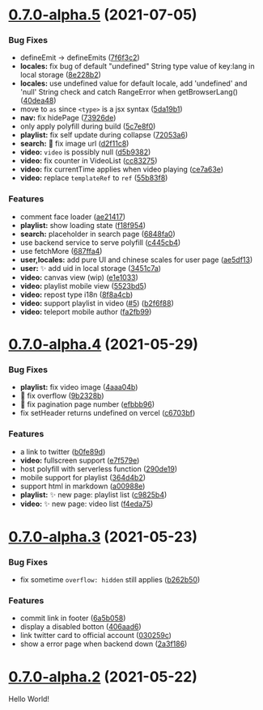 # [0.7.0-alpha.5](https://github.com/PatchyVideo/platinum/compare/v0.7.0-alpha.4...v0.7.0-alpha.5) (2021-07-05)

### Bug Fixes

- defineEmit -> defineEmits ([7f6f3c2](https://github.com/PatchyVideo/platinum/commit/7f6f3c2f84072aaef82e477bbe076ff98ff2d8d6))
- **locales:** fix bug of default "undefined" String type value of key:lang in local storage ([8e228b2](https://github.com/PatchyVideo/platinum/commit/8e228b249af78bd269a239271fc77f57d70750b5))
- **locales:** use undefined value for default locale, add 'undefined' and 'null' String check and catch RangeError when getBrowserLang() ([40dea48](https://github.com/PatchyVideo/platinum/commit/40dea48ae1976d406f22d2c6c7a9a70933f8de2b))
- move to `as` since `<type>` is a jsx syntax ([5da19b1](https://github.com/PatchyVideo/platinum/commit/5da19b16a79efdf430aab628e431805889257cf7))
- **nav:** fix hidePage ([73926de](https://github.com/PatchyVideo/platinum/commit/73926de52f7e1c56112e1811fbd7e768bd3c7eb1))
- only apply polyfill during build ([5c7e8f0](https://github.com/PatchyVideo/platinum/commit/5c7e8f0471a8a8b6854b83ff2ed0452dd753bbe7))
- **playlist:** fix self update during collapse ([72053a6](https://github.com/PatchyVideo/platinum/commit/72053a6c07e41a887b0ab9288af683f5f2e8710f))
- **search:** :bug: fix image url ([d2f11c8](https://github.com/PatchyVideo/platinum/commit/d2f11c8e4163e1aa046ba612c7ad9fdcfdaf32ec))
- **video:** `video` is possibly null ([d5b9382](https://github.com/PatchyVideo/platinum/commit/d5b9382cc1e92a70c44f78e1c35b1b1e45feeca3))
- **video:** fix counter in VideoList ([cc83275](https://github.com/PatchyVideo/platinum/commit/cc83275894500e876d91830a98c3079421cbbd35))
- **video:** fix currentTime applies when video playing ([ce7a63e](https://github.com/PatchyVideo/platinum/commit/ce7a63e20a71bdb1db095f4f97285ae233369f4d))
- **video:** replace `templateRef` to `ref` ([55b83f8](https://github.com/PatchyVideo/platinum/commit/55b83f858b87d6a4cc9e205b01116f28dc97614d))

### Features

- comment face loader ([ae21417](https://github.com/PatchyVideo/platinum/commit/ae214176fc560d4d8b65a0ff57c1dc1db1df9b03))
- **playlist:** show loading state ([f18f954](https://github.com/PatchyVideo/platinum/commit/f18f954c0f2c7dd824566d1d30bc768f0073e6a7))
- **search:** placeholder in search page ([6848fa0](https://github.com/PatchyVideo/platinum/commit/6848fa027731797a86906b2e812fd381c4ab62e3))
- use backend service to serve polyfill ([c445cb4](https://github.com/PatchyVideo/platinum/commit/c445cb402f94da5617d187594b8431c52e4b509b))
- use fetchMore ([687ffa4](https://github.com/PatchyVideo/platinum/commit/687ffa4d98713d8d8d0e03a41dc18724f92a9e76))
- **user,locales:** add pure UI and chinese scales for user page ([ae5df13](https://github.com/PatchyVideo/platinum/commit/ae5df1313dda9ca13c2126422244fd87304bf771))
- **user:** :sparkles: add uid in local storage ([3451c7a](https://github.com/PatchyVideo/platinum/commit/3451c7a107238c1b361734c72501f778a8001850))
- **video:** canvas view (wip) ([e1e1033](https://github.com/PatchyVideo/platinum/commit/e1e10330dbbae61b69ce85d30ff61cc980ae5d32))
- **video:** playlist mobile view ([5523bd5](https://github.com/PatchyVideo/platinum/commit/5523bd5c6054ab650f378a7818702bc514f1e81e))
- **video:** repost type i18n ([8f8a4cb](https://github.com/PatchyVideo/platinum/commit/8f8a4cb70c3c16bc5eb5e671da8470b41e4363f1))
- **video:** support playlist in video ([#5](https://github.com/PatchyVideo/platinum/issues/5)) ([b2f6f88](https://github.com/PatchyVideo/platinum/commit/b2f6f88d0048ab97caf8d4697fc4104fd42bf810))
- **video:** teleport mobile author ([fa2fb99](https://github.com/PatchyVideo/platinum/commit/fa2fb99d54ac26a946ce02eae8c17f046f67d06e))

# [0.7.0-alpha.4](https://github.com/PatchyVideo/platinum/compare/v0.7.0-alpha.3...v0.7.0-alpha.4) (2021-05-29)

### Bug Fixes

- **playlist:** fix video image ([4aaa04b](https://github.com/PatchyVideo/platinum/commit/4aaa04bef8203b0eb581ae4c4ecb8375cb377f20))
- :bug: fix overflow ([9b2328b](https://github.com/PatchyVideo/platinum/commit/9b2328ba28ebe35b5ac79fcff687ea951146d5a3))
- :bug: fix pagination page number ([efbbb96](https://github.com/PatchyVideo/platinum/commit/efbbb9609ce3362e618bc087efa78a44162e7fff))
- fix setHeader returns undefined on vercel ([c6703bf](https://github.com/PatchyVideo/platinum/commit/c6703bf7c39ad7d111ff360b026f660a0bbc1bbc))

### Features

- a link to twitter ([b0fe89d](https://github.com/PatchyVideo/platinum/commit/b0fe89df199f78ac598020c3b624d8a433406e5c))
- **video:** fullscreen support ([e7f579e](https://github.com/PatchyVideo/platinum/commit/e7f579eb0dfe8adc550fa1a636289672369e313a))
- host polyfill with serverless function ([290de19](https://github.com/PatchyVideo/platinum/commit/290de193ceb46c99b382acdd27fe2fae7ae669b3))
- mobile support for playlist ([364d4b2](https://github.com/PatchyVideo/platinum/commit/364d4b258db61105342978476df4842ff12130d8))
- support html in markdown ([a00988e](https://github.com/PatchyVideo/platinum/commit/a00988e0ba42c9443b864c8719c27c8d6b6db92a))
- **playlist:** :sparkles: new page: playlist list ([c9825b4](https://github.com/PatchyVideo/platinum/commit/c9825b4ac32cb377f23bfd7949866635278be00e))
- **video:** :sparkles: new page: video list ([f4eda75](https://github.com/PatchyVideo/platinum/commit/f4eda75f70b15ab4c8f264d23c0113551f2b33b1))

# [0.7.0-alpha.3](https://github.com/PatchyVideo/platinum/compare/v0.7.0-alpha.2...v0.7.0-alpha.3) (2021-05-23)

### Bug Fixes

- fix sometime `overflow: hidden` still applies ([b262b50](https://github.com/PatchyVideo/platinum/commit/b262b50b8461ca218643b4d32a883ccfca7117ac))

### Features

- commit link in footer ([6a5b058](https://github.com/PatchyVideo/platinum/commit/6a5b0586d0a86a20d0729c197ba312d48d631969))
- display a disabled botton ([406aad6](https://github.com/PatchyVideo/platinum/commit/406aad68bec0c990f3ed1eb4a79213a8e9533f59))
- link twitter card to official account ([030259c](https://github.com/PatchyVideo/platinum/commit/030259c059242a13641af84706f6977318e3df9a))
- show a error page when backend down ([2a3f186](https://github.com/PatchyVideo/platinum/commit/2a3f186fe3324fed506526a026161adbe66504ca))

# [0.7.0-alpha.2](https://github.com/PatchyVideo/platinum/compare/v0.7.0-alpha.1...v0.7.0-alpha.2) (2021-05-22)

Hello World!
